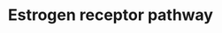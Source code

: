 ---
annotations:
- id: PW:0000507
  parent: regulatory pathway
  type: Pathway Ontology
  value: estrogen signaling pathway
authors:
- Riannefijten
- MaintBot
- Khanspers
- Fehrhart
- Egonw
- Susan
- AlexanderPico
- Eweitz
description: The estrogen receptor is a nuclear receptor that is activated upon ligand
  binding and subsequently translocates to the nuclear. There, it activates transcription
  of target genes involved in  essential cellular processes. The ER receptor has been
  implicated in a multitude of diseases, most notably cancer (breast/ovarian).  Proteins
  on this pathway have targeted assays available via the [https://assays.cancer.gov/available_assays?wp_id=WP2881
  CPTAC Assay Portal]
last-edited: 2021-05-22
organisms:
- Homo sapiens
redirect_from:
- /index.php/Pathway:WP2881
- /instance/WP2881
revision: null
schema-jsonld:
- '@context': https://schema.org/
  '@id': https://wikipathways.github.io/pathways/WP2881.html
  '@type': Dataset
  creator:
    '@type': Organization
    name: WikiPathways
  description: The estrogen receptor is a nuclear receptor that is activated upon
    ligand binding and subsequently translocates to the nuclear. There, it activates
    transcription of target genes involved in  essential cellular processes. The ER
    receptor has been implicated in a multitude of diseases, most notably cancer (breast/ovarian).  Proteins
    on this pathway have targeted assays available via the [https://assays.cancer.gov/available_assays?wp_id=WP2881
    CPTAC Assay Portal]
  keywords:
  - ACOX1
  - CYP1A1
  - CYP1A2
  - CYP1B1
  - ESR1
  - Estrogen
  - GPAM
  - JUN
  - Ligand
  - NR0B2
  - PCK1
  - PDK4
  - PPARA
  - SP1
  - STAT3
  license: CC0
  name: Estrogen receptor pathway
seo: CreativeWork
title: Estrogen receptor pathway
wpid: WP2881
---